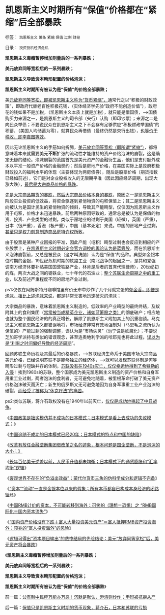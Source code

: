 # 凯恩斯主义时期所有“保值”价格都在“紧缩”后全部暴跌

标签： `凯恩斯主义` `萧条` `紧缩` `保值` `过剩` `财经` 

目录： `投资投机经济危机`

**凯恩斯主义毒瘾暂停增加剂量后的一系列暴跌；**

**美元放弃同等宽松后的一系列暴跌；**

**凯恩斯主义导致资本畸形配置的价格泡沫；**

**凯恩斯主义时期所有被认为是“保值”的价格全部暴跌；**

美[元放弃同等宽松，即被凯恩斯主义称为“货币紧缩”，](../../../2014/2/1/逻辑可得出“资本项目输出”的悲惨结局的先验结论.md)通常代之以“积极的财政政策”，即政府代替老百姓积极花钱，（实体经济学先验“政府不能创造价值”），政府花的钱如果不是加税，（凯恩斯主义本质上就是加税），就只能是借国债，——>国债购买力来源之一，是凯恩斯主义的司令部（央行）认购（即印钞票）；来源之二是向民众举债；不要说民众在凯恩斯主义之下不会存有足够供应“积极财政举国债”的积蓄，（美国人均储蓄为零），就算民众再借债（最终仍然是央行出钱），[也等价于税收，即李嘉图等效](../../../2013/9/15/大政府经高房价到大萧条——&gt;通往奴役之路.md)。

因此无论凯恩斯主义的手筋如何折腾，[美元放弃同等宽松（即所谓“紧缩”）](../../../2013/12/23/宋鸿兵和叶檀等，在美元QE里装逼的荒谬.md)，都将意味着本来就需要美元**不断**扩张的流动性才能维持的资产价格泡沫的崩裂，这是确定无疑的结论。泡沫崩裂的范围首先是美元资产的金融衍生品，他们是支付额外成本以平准一般资产价格的金融契约；然后是房地产价格，在美国实际上是政府积极财政投入的福利水平的体现（主要体现为两房债券），随后是股票价格（期货指数已经如前述），它们是对企业股权收入的无限期平准（因此因应经济周期，出现大涨大跌），[最后是大宗商品价格的暴跌](../../../2012/1/8/凯恩斯主义泡沫和高杠杆中的哥德尔定理.md)。

[先是大宗商品期货的暴跌，然后大宗商品价格本身的暴跌](../../../2008/2/28/金融规律注定中国“抄次贷底”将全军覆没.md)，原因之一是凯恩斯主义阶段实业投资的低效益，将资金驱逐到紧俏物资的屯积保值上；其二是凯恩斯主义向被认为是国计民生的紧俏物资的倾斜，导致其产能畸型，仅仅因为凯恩斯主义作用于屯积，价格才未迅速暴跌。前后两种原因导致的，通常总是被认为是保值的物资、投资、产业类型的过剩，类似于房地业的过剩于美国（轻微），英国（严重），日本（很严重），香港（极严重），中国（基本死定）来说。中国的房地产业过剩，[甚至只是权力刻意制造商品房特许权所](../../../2013/11/23/商品房＝小产权房&nbsp;＋&nbsp;特许权税.md)致。

由于股票是某种产业回报的平准，因此产能（屯积）畸型过剩也会反应到相应的产业股票上，[在凯恩斯主义时期必定会官方调控的舆论认为是蓝筹股](../../../2012/1/8/凯恩斯主义的蓝筹股业绩必定与经济衰退伴生.md)，而在凯恩斯主义泡沫崩裂前，又总是被民众（这才叫洗脑）认为是“保值”的品种。典型如金银本位时期的金银，19世纪危机时期的铁路工业（南北战争的起因之一，是共和党强调南方经济体要补贴美国国营铁路产业，林肯是后者的首席代理律师），20世纪初的煤，两次大战之间的钢铁业，七十年代的石油业；[整个苏联生命周期之中的重工业](../../../2012/7/14/“看得见的手”超配的隐性军费；倒入大海的巴西咖啡；.md)，以及前述严重程度不同的房地产业过剩。

ps1:仅仅在阿姆斯特丹咖啡馆里有价无市中炒作了几个月就完蛋的[郁金香，即便是泡沫，相比上述泡沫来说](../../../2012/11/12/为什么英法股民会“投机”约翰劳和南海公司？.md)，都是非常无害地迅速破灭的泡沫；

大宗商品的暴跌，意味着凯恩斯主义制造的，低效率的产业畸型的最终终结，及蚁附其上的食利集团（[常常被当成精英企业，诸如蓝筹股之类）](../../../2012/1/8/虚拟经济是凯恩斯主义的影子,“滞”与“胀”.md)的彻底破产；相应地也就为整个国民经济的的真正增长，解除了凯恩斯主义附加其上的沉重枷锁。马克思主义和凯恩斯主义都错误地将，市场经济非常有效地强制对（马恩毛之流所认为保值的）产能过剩的强制调整，误认为是“市场失灵”（勿宁说是妖魔化）；不要说芝加哥学派持有类似的错误观念，甚至连奥地利学派的哈耶克也将此过程，[误以为是“利率之时间偏好导致的经济周期](../../../2011/6/20/奥地利学派时间性偏好断言是错误的.md)”。

回顾苏联生命历程及其最后的价格暴跌，——>苏联经济生命系于美国市场大宗商品美元价格，已经说明苏联不是能够独立的经济体，——>就可以发现苏联体制是何等畸形过剩与短缺并存的体制。[苏联没有在1940s灭亡，仅仅幸运地得到了希特勒的入侵](../../../2009/12/12/德国不需要主动战争，精明的希特勒打了糊涂的帐.md)！挨到1980s的苏联，整个国家成为美元凯恩斯主义制造的资产价格和自身军用重工业过剩，两者泡沫的食利者，无可避免地随着，被里根革命打破了美元资产价格泡沫破灭而灭亡；新生的俄罗斯又无可避免地因为自身军事重工业产业泡沫的破裂，[而经受了被称为“休克疗法”的痛苦](../../../2009/8/3/现代苏俄经济体的两个组成部分.md)。

ps2:类似苏联，蒋介石政权没有在1940年以前灭亡，[仅仅是成功地挑起了中日战争](../../../2011/1/13/近代中国什么叫“弱国无外交”？.md)。

《[中国政策是拙劣模仿并不成功的日本模式；日本模式是看上去成功的失败模式；](../../../2012/4/9/日本模式是看上去成功的失败.md)》

《[中国追随不成功的日本模式已经20年；日本模式的特点和中国的缺陷](../../../2012/4/16/德国模式与日本模式不可调和；及最理想的经济模式.md)》

《[改革有放任金融垄断集团借改革之名的迹象，根本问题是国企垄断，不是泡沫的大小；》](../../../2012/4/20/“金融改革”真是这种意向吗？.md)

《[长年百亿美元逆差以前，人民币升值都未均衡；日本模式下的通货膨胀和“汇率均衡”逻辑](../../../2012/4/23/日本模式下的通货膨胀和“人民币汇率均衡了”.md)》

《[客观世界不存在的“负溢出效益”；蒙代尔货币三角的伪科学成分和逻辑不完备](../../../2014/1/28/国家外汇管理局的收支司司长管涛及蒙代尔的常识性忽悠的谬误.md)》

《[“资本”“流动”一直是金银本位以来的假象；所有本币都自已构成本身经济的闭路循环](../../../2014/1/29/“资本”“流动”一直自金银本位以来的假象.md)》

《[中国RMB计价的资本，不可能转移到海外；可笑的（理想＝恐惧）之
“RMB国际化＝国内资本流失”](../../../2014/1/29/货币战争的可笑恐怖和自相矛盾的三大忽悠.md)》

《[“国内资产价格没有下跌＋富人大量投资美元资产”＝富人抵押RMB资产投资海外；预兆的“富人投资海外”的风险](../../../2014/2/1/富人抵押RMB资产套取美元投资美元资产的金融风险.md)》

《[逻辑可得出“资本项目输出”的悲惨结局的先验结论；美元“放弃同等宽松”后，美元资产将会暴跌](../../../2014/2/1/逻辑可得出“资本项目输出”的悲惨结局的先验结论.md)》

《**凯恩斯主义毒瘾暂停增加剂量后的一系列暴跌；**

**美元放弃同等宽松后的一系列暴跌；**

**凯恩斯主义导致资本畸形配置的价格泡沫；**

**凯恩斯主义时期所有被认为是“保值”的价格全部暴跌**》

前一篇：[公有制中民粹万能亦万恶！沉默是默认，澄清则炒作；申辩被抗拒从严](../../../2014/2/3/公有制中民粹万能亦万恶！沉默是默认，澄清则炒作；申辩被抗拒从严.md)

后一篇：[保值只是凯恩斯主义时期的货币现象，蒋介石，日本和苏联的亏损](../../../2014/2/4/保值只是凯恩斯主义时期的货币现象，蒋介石，日本和苏联的亏损.md)